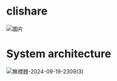 # clishare
![圖片](https://github.com/user-attachments/assets/aaadfa03-efef-43d2-ac96-7965d7455eb0)

# System architecture
![無標題-2024-09-19-2309(3)](https://github.com/user-attachments/assets/37da54ed-0cdb-419e-8198-5b5c5564f63b)
